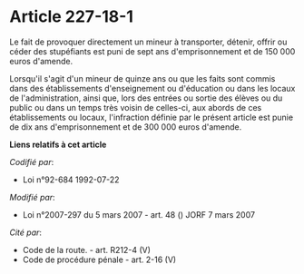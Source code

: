 # Article 227-18-1

Le fait de provoquer directement un mineur à transporter, détenir, offrir ou céder des stupéfiants est puni de sept ans
d'emprisonnement et de 150 000 euros d'amende.

Lorsqu'il s'agit d'un mineur de quinze ans ou que les faits sont commis dans des établissements d'enseignement ou d'éducation
ou dans les locaux de l'administration, ainsi que, lors des entrées ou sortie des élèves ou du public ou dans un temps très
voisin de celles-ci, aux abords de ces établissements ou locaux, l'infraction définie par le présent article est punie de dix
ans d'emprisonnement et de 300 000 euros d'amende.

**Liens relatifs à cet article**

_Codifié par_:

  - Loi n°92-684 1992-07-22

_Modifié par_:

  - Loi n°2007-297 du 5 mars 2007 - art. 48 () JORF 7 mars 2007

_Cité par_:

  - Code de la route. - art. R212-4 (V)
  - Code de procédure pénale - art. 2-16 (V)
